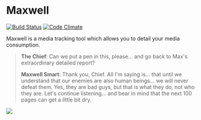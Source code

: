 # Maxwell

[![Build Status](https://semaphoreci.com/api/v1/projects/2f00b4ae-f780-4173-9d94-e774497f1d0c/505115/shields_badge.svg)](https://semaphoreci.com/joshminnie/maxwell)
[![Code Climate](https://codeclimate.com/github/joshminnie/maxwell/badges/gpa.svg)](https://codeclimate.com/github/joshminnie/maxwell)

Maxwell is a media tracking tool which allows you to detail your media consumption.

> **The Chief**: Can we put a pen in this, please... and go back to Max's extraordinary detailed report?
>
> **Maxwell Smart**: Thank you, Chief. All I'm saying is... that until we understand that our enemies are also human beings... we will never defeat them. Yes, they are bad guys, but that is what they do, not who they are. Let's continue listening... and bear in mind that the next 100 pages can get a little bit dry.

![](https://github.com/joshminnie/maxwell/blob/master/app/assets/images/get-smart.jpg)
